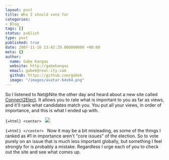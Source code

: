```yaml
---
layout: post
title: Who I should vote for
categories:
- Blog
tags: []
status: publish
type: post
published: true
date: 2007-11-16 13:42:29.000000000 +00:00
meta: {}
author:
  name: Gabe Kangas
  website: http://gabekangas
  email: gabek@real-ity.com
  github: https://github.com/gabek
  image: "/images/avatar-64x64.png"
---
```

So I listened to Net\@Nite the other day and heard about a new site called [Connect2Elect](http://www.connect2elect.com). It allows you to rate what is important to you as far as views, and it\'ll rank what candidates match you. You put all your views, in order of importance, and this is what I ended up with.

```{=html} <center> ``` ![](http://www.real-ity.com/dropbox/ZZ7B324F17.jpg)

```{=html} </center> ``` Now it may be a bit misleading, as some of the things I ranked as \#1 in importance aren\'t \"core issues\" of the election. So to vote purely on an issue that is much less important globally, but something I feel strongly for is probably a mistake. Regardless I urge each of you to check out the site and see what comes up.
